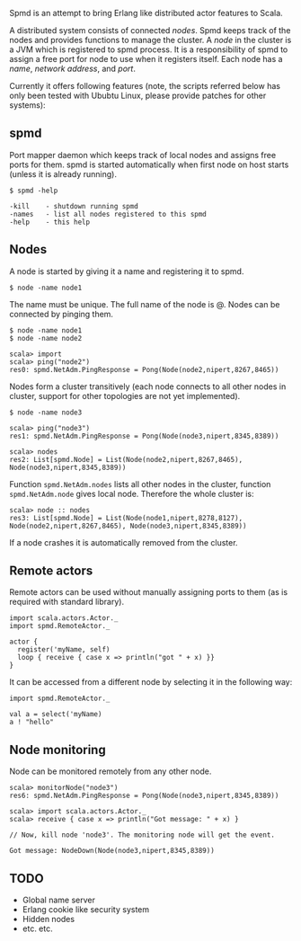 Spmd is an attempt to bring Erlang like distributed actor features to Scala.

A distributed system consists of connected *nodes*. Spmd keeps track of the nodes and
provides functions to manage the cluster. A *node* in the cluster is a JVM which is registered
to spmd process. It is a responsibility of spmd to assign a free port for node to use when
it registers itself. Each node has a *name*, *network address*, and *port*.

Currently it offers following features (note, the scripts referred below has only been tested
with Ububtu Linux, please provide patches for other systems):

spmd
----

Port mapper daemon which keeps track of local nodes and assigns free ports for them.
spmd is started automatically when first node on host starts (unless it is already running).


    $ spmd -help

    -kill    - shutdown running spmd
    -names   - list all nodes registered to this spmd
    -help    - this help

Nodes
-----

A node is started by giving it a name and registering it to spmd.

    $ node -name node1

The name must be unique. The full name of the node is <given name>@<hostname>.
Nodes can be connected by pinging them.

    $ node -name node1
    $ node -name node2

    scala> import 
    scala> ping("node2")
    res0: spmd.NetAdm.PingResponse = Pong(Node(node2,nipert,8267,8465))

Nodes form a cluster transitively (each node connects to all other nodes in cluster,
support for other topologies are not yet implemented).

    $ node -name node3
    
    scala> ping("node3")
    res1: spmd.NetAdm.PingResponse = Pong(Node(node3,nipert,8345,8389))

    scala> nodes        
    res2: List[spmd.Node] = List(Node(node2,nipert,8267,8465), Node(node3,nipert,8345,8389))

Function `spmd.NetAdm.nodes` lists all other nodes in the cluster, function
`spmd.NetAdm.node` gives local node. Therefore the whole cluster is:

    scala> node :: nodes
    res3: List[spmd.Node] = List(Node(node1,nipert,8278,8127), Node(node2,nipert,8267,8465), Node(node3,nipert,8345,8389))

If a node crashes it is automatically removed from the cluster.

Remote actors
-------------

Remote actors can be used without manually assigning ports to them (as is required
with standard library).

    import scala.actors.Actor._
    import spmd.RemoteActor._
    
    actor {
      register('myName, self)
      loop { receive { case x => println("got " + x) }}
    }

It can be accessed from a different node by selecting it in the following way: 

    import spmd.RemoteActor._

    val a = select('myName)
    a ! "hello"

Node monitoring
---------------

Node can be monitored remotely from any other node.

    scala> monitorNode("node3")
    res6: spmd.NetAdm.PingResponse = Pong(Node(node3,nipert,8345,8389))

    scala> import scala.actors.Actor._
    scala> receive { case x => println("Got message: " + x) }

    // Now, kill node 'node3'. The monitoring node will get the event.

    Got message: NodeDown(Node(node3,nipert,8345,8389))


TODO
----

- Global name server
- Erlang cookie like security system
- Hidden nodes
- etc. etc.

